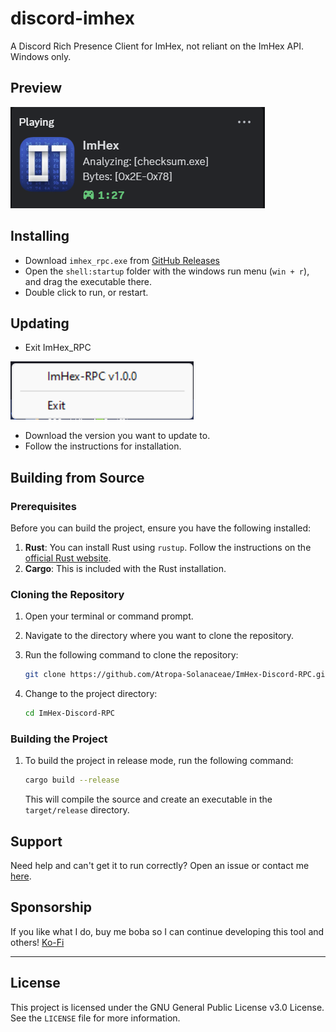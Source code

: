 # discord-imhex

A Discord Rich Presence Client for ImHex, not reliant on the ImHex API. 
Windows only.

## Preview

![RPC](img/examplerpc.png?raw=true)

## Installing

- Download `imhex_rpc.exe` from [GitHub Releases](https://github.com/Atropa-Solanaceae/ImHex-Discord-RPC/releases/latest)
- Open the `shell:startup` folder with the windows run menu (`win + r`), and drag the executable there.
- Double click to run, or restart.

## Updating

- Exit ImHex_RPC

![exit](img/exit.png?raw=true)

- Download the version you want to update to.
- Follow the instructions for installation.

## Building from Source

### Prerequisites

Before you can build the project, ensure you have the following installed:

1. **Rust**: You can install Rust using `rustup`. Follow the instructions on the [official Rust website](https://www.rust-lang.org/tools/install).
2. **Cargo**: This is included with the Rust installation.

### Cloning the Repository

1. Open your terminal or command prompt.
2. Navigate to the directory where you want to clone the repository.
3. Run the following command to clone the repository:

   ```bash
   git clone https://github.com/Atropa-Solanaceae/ImHex-Discord-RPC.git
   ```

4. Change to the project directory:

   ```bash
   cd ImHex-Discord-RPC
   ```

### Building the Project

1. To build the project in release mode, run the following command:

   ```bash
   cargo build --release
   ```

   This will compile the source and create an executable in the `target/release` directory.

## Support

Need help and can't get it to run correctly? Open an issue or contact me [here](https://solanaceae.xyz/).

## Sponsorship

If you like what I do, buy me boba so I can continue developing this tool and others!
[Ko-Fi](https://ko-fi.com/solanaceae)

---

## License

This project is licensed under the GNU General Public License v3.0 License. See the `LICENSE` file for more information.
